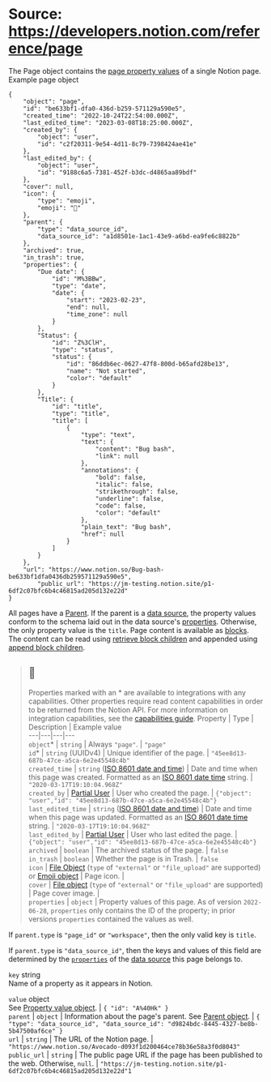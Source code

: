 # Source: https://developers.notion.com/reference/page

The Page object contains the [page property values](https://developers.notion.com/reference/page-property-values) of a single Notion page.
Example page object
```
{
    "object": "page",
    "id": "be633bf1-dfa0-436d-b259-571129a590e5",
    "created_time": "2022-10-24T22:54:00.000Z",
    "last_edited_time": "2023-03-08T18:25:00.000Z",
    "created_by": {
        "object": "user",
        "id": "c2f20311-9e54-4d11-8c79-7398424ae41e"
    },
    "last_edited_by": {
        "object": "user",
        "id": "9188c6a5-7381-452f-b3dc-d4865aa89bdf"
    },
    "cover": null,
    "icon": {
        "type": "emoji",
        "emoji": "🐞"
    },
    "parent": {
        "type": "data_source_id",
        "data_source_id": "a1d8501e-1ac1-43e9-a6bd-ea9fe6c8822b"
    },
    "archived": true,
    "in_trash": true,
    "properties": {
        "Due date": {
            "id": "M%3BBw",
            "type": "date",
            "date": {
                "start": "2023-02-23",
                "end": null,
                "time_zone": null
            }
        },
        "Status": {
            "id": "Z%3ClH",
            "type": "status",
            "status": {
                "id": "86ddb6ec-0627-47f8-800d-b65afd28be13",
                "name": "Not started",
                "color": "default"
            }
        },
        "Title": {
            "id": "title",
            "type": "title",
            "title": [
                {
                    "type": "text",
                    "text": {
                        "content": "Bug bash",
                        "link": null
                    },
                    "annotations": {
                        "bold": false,
                        "italic": false,
                        "strikethrough": false,
                        "underline": false,
                        "code": false,
                        "color": "default"
                    },
                    "plain_text": "Bug bash",
                    "href": null
                }
            ]
        }
    },
    "url": "https://www.notion.so/Bug-bash-be633bf1dfa0436db259571129a590e5",
		"public_url": "https://jm-testing.notion.site/p1-6df2c07bfc6b4c46815ad205d132e22d"
}

```

All pages have a [Parent](https://developers.notion.com/reference/parent-object). If the parent is a [data source](https://developers.notion.com/reference/data-source), the property values conform to the schema laid out in the data source's [properties](https://developers.notion.com/reference/property-object). Otherwise, the only property value is the `title`.
Page content is available as [blocks](https://developers.notion.com/reference/block). The content can be read using [retrieve block children](https://developers.notion.com/reference/get-block-children) and appended using [append block children](https://developers.notion.com/reference/patch-block-children).
## [](https://developers.notion.com/reference/page#page-object-properties)
> ## 📘
> Properties marked with an * are available to integrations with any capabilities. Other properties require read content capabilities in order to be returned from the Notion API. For more information on integration capabilities, see the [capabilities guide](https://developers.notion.com/reference/capabilities).
Property | Type | Description | Example value  
---|---|---|---  
`object`* | `string` | Always `"page"`. | `"page"`  
`id`* |  `string` (UUIDv4) | Unique identifier of the page. | `"45ee8d13-687b-47ce-a5ca-6e2e45548c4b"`  
`created_time` |  `string` ([ISO 8601 date and time](https://en.wikipedia.org/wiki/ISO_8601)) | Date and time when this page was created. Formatted as an [ISO 8601 date time](https://en.wikipedia.org/wiki/ISO_8601) string. | `"2020-03-17T19:10:04.968Z"`  
`created_by` | [Partial User](https://developers.notion.com/reference/user) | User who created the page. | `{"object": "user","id": "45ee8d13-687b-47ce-a5ca-6e2e45548c4b"}`  
`last_edited_time` |  `string` ([ISO 8601 date and time](https://en.wikipedia.org/wiki/ISO_8601)) | Date and time when this page was updated. Formatted as an [ISO 8601 date time](https://en.wikipedia.org/wiki/ISO_8601) string. | `"2020-03-17T19:10:04.968Z"`  
`last_edited_by` | [Partial User](https://developers.notion.com/reference/user) | User who last edited the page. | `{"object": "user","id": "45ee8d13-687b-47ce-a5ca-6e2e45548c4b"}`  
`archived` | `boolean` | The archived status of the page. | `false`  
`in_trash` | `boolean` | Whether the page is in Trash.  | `false`  
`icon` |  [File Object](https://developers.notion.com/reference/file-object) (`type` of `"external"` or `"file_upload"` are supported) or [Emoji object](https://developers.notion.com/reference/emoji-object) | Page icon. |   
`cover` |  [File object](https://developers.notion.com/reference/file-object) (`type` of `"external"` or `"file_upload"` are supported) | Page cover image. |   
`properties` | `object` | Property values of this page. As of version `2022-06-28`, `properties` only contains the ID of the property; in prior versions `properties` contained the values as well.  
  
If `parent.type` is `"page_id"` or `"workspace"`, then the only valid key is `title`.  
  
If `parent.type` is `"data_source_id"`, then the keys and values of this field are determined by the [`properties`](https://developers.notion.com/reference/property-object) of the [data source](https://developers.notion.com/reference/data-source) this page belongs to.  
  
`key` string  
Name of a property as it appears in Notion.  
  
`value` object  
See [Property value object](https://developers.notion.com/reference/property-value-object). | `{ "id": "A%40Hk" }`  
`parent` | `object` | Information about the page's parent. See [Parent object](https://developers.notion.com/reference/parent-object). | `{ "type": "data_source_id", "data_source_id": "d9824bdc-8445-4327-be8b-5b47500af6ce" }`  
`url` | `string` | The URL of the Notion page. | `"https://www.notion.so/Avocado-d093f1d200464ce78b36e58a3f0d8043"`  
`public_url` | `string` | The public page URL if the page has been published to the web. Otherwise, `null`. | `"https://jm-testing.notion.site/p1-6df2c07bfc6b4c46815ad205d132e22d"1`
